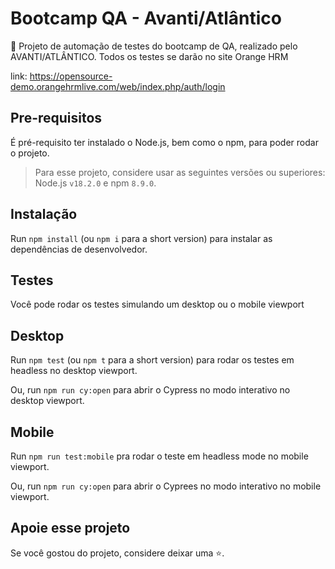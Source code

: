 # Bootcamp QA - Avanti/Atlântico

🚀 Projeto de automação de testes do bootcamp de QA, realizado pelo AVANTI/ATLÂNTICO. Todos os testes se darão no site Orange HRM

link: https://opensource-demo.orangehrmlive.com/web/index.php/auth/login

## Pre-requisitos

É pré-requisito ter instalado o Node.js, bem como o npm, para poder rodar o projeto.

> Para esse projeto, considere usar as seguintes versões ou superiores: Node.js `v18.2.0` e npm `8.9.0`.

## Instalação

Run `npm install` (ou `npm i` para a short version) para instalar as dependências de desenvolvedor.

## Testes

Você pode rodar os testes simulando um desktop ou o mobile viewport

## Desktop

Run `npm test` (ou `npm t` para a short version) para rodar os testes em headless
no desktop viewport.

Ou, run `npm run cy:open` para abrir o Cypress no modo interativo no desktop viewport.

## Mobile

Run `npm run test:mobile` pra rodar o teste em headless mode no mobile viewport.

Ou, run `npm run cy:open` para abrir o Cyprees no modo interativo no mobile viewport.

## Apoie esse projeto

Se você gostou do projeto, considere deixar uma ⭐.
